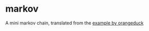 # markov

A mini markov chain, translated from the [example by orangeduck](http://theorangeduck.com/page/17-line-markov-chain)